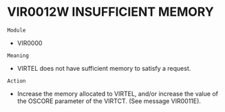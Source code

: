 # VIR0012W INSUFFICIENT MEMORY

`Module`
- 	VIR0000

`Meaning`
- VIRTEL does not have sufficient memory to satisfy a request.

`Action`
- Increase the memory allocated to VIRTEL, and/or increase the value of the OSCORE parameter of the VIRTCT. (See message VIR0011E).
